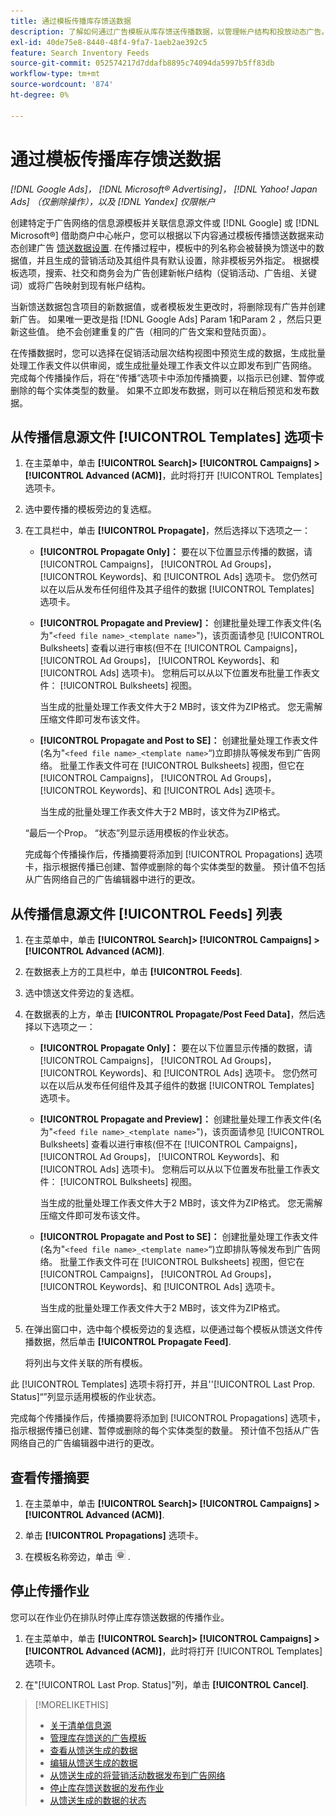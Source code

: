 ```yaml
---
title: 通过模板传播库存馈送数据
description: 了解如何通过广告模板从库存馈送传播数据，以管理帐户结构和投放动态广告。
exl-id: 40de75e8-8440-48f4-9fa7-1aeb2ae392c5
feature: Search Inventory Feeds
source-git-commit: 052574217d7ddafb8895c74094da5997b5ff83db
workflow-type: tm+mt
source-wordcount: '874'
ht-degree: 0%

---
```


# 通过模板传播库存馈送数据

*[!DNL Google Ads]， [!DNL Microsoft® Advertising]， [!DNL Yahoo! Japan Ads] （仅删除操作），以及 [!DNL Yandex] 仅限帐户*

创建特定于广告网络的信息源模板并关联信息源文件或 [!DNL Google] 或 [!DNL Microsoft®] 借助商户中心帐户，您可以根据以下内容通过模板传播馈送数据来动态创建广告 [馈送数据设置](feed-settings-manage.md). 在传播过程中，模板中的列名称会被替换为馈送中的数据值，并且生成的营销活动及其组件具有默认设置，除非模板另外指定。 根据模板选项，搜索、社交和商务会为广告创建新帐户结构（促销活动、广告组、关键词）或将广告映射到现有帐户结构。

当新馈送数据包含项目的新数据值，或者模板发生更改时，将删除现有广告并创建新广告。 如果唯一更改是指 [!DNL Google Ads] Param 1和Param 2 ，然后只更新这些值。 绝不会创建重复的广告（相同的广告文案和登陆页面）。

在传播数据时，您可以选择在促销活动层次结构视图中预览生成的数据，生成批量处理工作表文件以供审阅，或生成批量处理工作表文件以立即发布到广告网络。 完成每个传播操作后，将在“传播”选项卡中添加传播摘要，以指示已创建、暂停或删除的每个实体类型的数量。 如果不立即发布数据，则可以在稍后预览和发布数据。

## 从传播信息源文件 [!UICONTROL Templates] 选项卡

1. 在主菜单中，单击 **[!UICONTROL Search]> [!UICONTROL Campaigns] >[!UICONTROL Advanced (ACM)]**，此时将打开 [!UICONTROL Templates] 选项卡。

1. 选中要传播的模板旁边的复选框。

1. 在工具栏中，单击 **[!UICONTROL Propagate]**，然后选择以下选项之一：

   * **[!UICONTROL Propagate Only]：** 要在以下位置显示传播的数据，请 [!UICONTROL Campaigns]， [!UICONTROL Ad Groups]， [!UICONTROL Keywords]、和 [!UICONTROL Ads] 选项卡。 您仍然可以在以后从发布任何组件及其子组件的数据 [!UICONTROL Templates] 选项卡。

   * **[!UICONTROL Propagate and Preview]：** 创建批量处理工作表文件(名为&quot;`<feed file name>_<template name>`&quot;)，该页面请参见 [!UICONTROL Bulksheets] 查看以进行审核(但不在 [!UICONTROL Campaigns]， [!UICONTROL Ad Groups]， [!UICONTROL Keywords]、和 [!UICONTROL Ads] 选项卡)。 您稍后可以从以下位置发布批量工作表文件： [!UICONTROL Bulksheets] 视图。

     当生成的批量处理工作表文件大于2 MB时，该文件为ZIP格式。 您无需解压缩文件即可发布该文件。

   * **[!UICONTROL Propagate and Post to SE]：** 创建批量处理工作表文件(名为&quot;`<feed file name>_<template name>`“)立即排队等候发布到广告网络。 批量工作表文件可在 [!UICONTROL Bulksheets] 视图，但它在 [!UICONTROL Campaigns]， [!UICONTROL Ad Groups]， [!UICONTROL Keywords]、和 [!UICONTROL Ads] 选项卡。

     当生成的批量处理工作表文件大于2 MB时，该文件为ZIP格式。

   “最后一个Prop。 “状态”列显示适用模板的作业状态。

   完成每个传播操作后，传播摘要将添加到 [!UICONTROL Propagations] 选项卡，指示根据传播已创建、暂停或删除的每个实体类型的数量。 预计值不包括从广告网络自己的广告编辑器中进行的更改。

## 从传播信息源文件 [!UICONTROL Feeds] 列表

1. 在主菜单中，单击 **[!UICONTROL Search]> [!UICONTROL Campaigns] >[!UICONTROL Advanced (ACM)]**.

1. 在数据表上方的工具栏中，单击 **[!UICONTROL Feeds]**.

1. 选中馈送文件旁边的复选框。

1. 在数据表的上方，单击 **[!UICONTROL Propagate/Post Feed Data]**，然后选择以下选项之一：

   * **[!UICONTROL Propagate Only]：** 要在以下位置显示传播的数据，请 [!UICONTROL Campaigns]， [!UICONTROL Ad Groups]， [!UICONTROL Keywords]、和 [!UICONTROL Ads] 选项卡。 您仍然可以在以后从发布任何组件及其子组件的数据 [!UICONTROL Templates] 选项卡。

   * **[!UICONTROL Propagate and Preview]：** 创建批量处理工作表文件(名为&quot;`<feed file name>_<template name>`&quot;)，该页面请参见 [!UICONTROL Bulksheets] 查看以进行审核(但不在 [!UICONTROL Campaigns]， [!UICONTROL Ad Groups]， [!UICONTROL Keywords]、和 [!UICONTROL Ads] 选项卡)。 您稍后可以从以下位置发布批量工作表文件： [!UICONTROL Bulksheets] 视图。

     当生成的批量处理工作表文件大于2 MB时，该文件为ZIP格式。 您无需解压缩文件即可发布该文件。

   * **[!UICONTROL Propagate and Post to SE]：** 创建批量处理工作表文件(名为&quot;`<feed file name>_<template name>`“)立即排队等候发布到广告网络。 批量工作表文件可在 [!UICONTROL Bulksheets] 视图，但它在 [!UICONTROL Campaigns]， [!UICONTROL Ad Groups]， [!UICONTROL Keywords]、和 [!UICONTROL Ads] 选项卡。

     当生成的批量处理工作表文件大于2 MB时，该文件为ZIP格式。

1. 在弹出窗口中，选中每个模板旁边的复选框，以便通过每个模板从馈送文件传播数据，然后单击 **[!UICONTROL Propagate Feed]**.

   将列出与文件关联的所有模板。

此 [!UICONTROL Templates] 选项卡将打开，并且&#39;&#39;[!UICONTROL Last Prop. Status]“”列显示适用模板的作业状态。

完成每个传播操作后，传播摘要将添加到 [!UICONTROL Propagations] 选项卡，指示根据传播已创建、暂停或删除的每个实体类型的数量。 预计值不包括从广告网络自己的广告编辑器中进行的更改。

## 查看传播摘要

1. 在主菜单中，单击 **[!UICONTROL Search]> [!UICONTROL Campaigns] >[!UICONTROL Advanced (ACM)]**.

1. 单击 **[!UICONTROL Propagations]** 选项卡。

1. 在模板名称旁边，单击 ![查看/编辑设置图标](/help/search-social-commerce/assets/settings.png "查看/编辑设置图标") .

## 停止传播作业

您可以在作业仍在排队时停止库存馈送数据的传播作业。

1. 在主菜单中，单击 **[!UICONTROL Search]> [!UICONTROL Campaigns] >[!UICONTROL Advanced (ACM)]**，此时将打开 [!UICONTROL Templates] 选项卡。

1. 在&quot;[!UICONTROL Last Prop. Status]”列，单击 **[!UICONTROL Cancel]**.

>[!MORELIKETHIS]
>
>* [关于清单信息源](inventory-feeds-about.md)
>* [管理库存馈送的广告模板](/help/search-social-commerce/campaign-management/inventory-feeds/ad-templates/ad-template-manage.md)
>* [查看从馈送生成的数据](propagated-data-view.md)
>* [编辑从馈送生成的数据](propagated-data-edit.md)
>* [从馈送生成的将营销活动数据发布到广告网络](propagated-data-post.md)
>* [停止库存馈送数据的发布作业](stop-job.md)
>* [从馈送生成的数据的状态](propagated-data-status.md)
